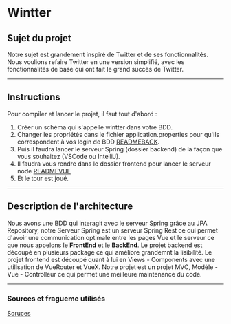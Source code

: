 # Wintter

## Sujet du projet

Notre sujet est grandement inspiré de Twitter et de ses fonctionnalités.
Nous voulions refaire Twitter en une version simplifié, avec les fonctionnalités de base qui ont fait le grand succès de Twitter.

---

## Instructions

Pour compiler et lancer le projet, il faut tout d'abord :

1. Créer un schéma qui s'appelle wintter dans votre BDD.
2. Changer les propriétés dans le fichier application.properties pour qu'ils correspondent à vos login de BDD [READMEBACK](backend/README.md).
3. Puis il faudra lancer le serveur Spring (dossier backend) de la façon que vous souhaitez (VSCode ou IntelliJ).
4. Il faudra vous rendre dans le dossier frontend pour lancer le serveur node [READMEVUE](frontend/README.md)
5. Et le tour est joué.

---

## Description de l'architecture

Nous avons une BDD qui interagit avec le serveur Spring grâce au JPA Repository, notre Serveur Spring est un serveur Spring Rest ce qui permet d'avoir une communication optimale entre les pages Vue et le serveur ce que nous appelons le **FrontEnd** et le **BackEnd**.
Le projet backend est découpé en plusieurs package ce qui améliore grandemnt la lisibilité.
Le projet frontend est découpé quant à lui en Views - Components avec une utilisation de VueRouter et VueX.
Notre projet est un projet MVC, Modèle - Vue - Controlleur ce qui permet une meilleure maintenance du code.

---

### Sources et fragueme utilisés

[Soruces](Sources.html)
